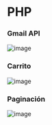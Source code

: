 # PHP

### Gmail API
![image](https://github.com/user-attachments/assets/18f18bef-878c-4636-bb42-d2f129a0c211)

### Carrito
![image](https://github.com/willybc/PHP/assets/22482325/8a624dcd-ff7e-46bb-8f6c-b4e7f894d8b6)


### Paginación
![image](https://github.com/willybc/PHP/assets/22482325/7572c863-c126-4969-a73b-a3f08ac1591d)
